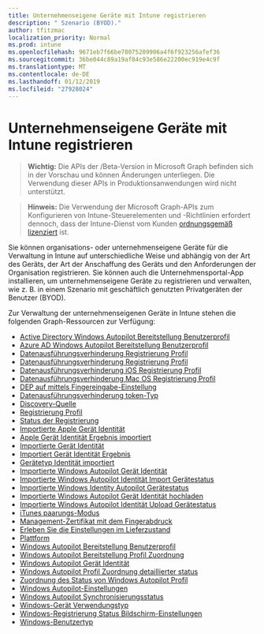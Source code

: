 ```yaml
---
title: Unternehmenseigene Geräte mit Intune registrieren
description: " Szenario (BYOD)."
author: tfitzmac
localization_priority: Normal
ms.prod: intune
ms.openlocfilehash: 9671eb7f66be78075209906a4f6f923256afef36
ms.sourcegitcommit: 36be044c89a19af84c93e586e22200ec919e4c9f
ms.translationtype: MT
ms.contentlocale: de-DE
ms.lasthandoff: 01/12/2019
ms.locfileid: "27928024"
---
```

# <a name="enroll-corporate-owned-devices-by-using-intune"></a>Unternehmenseigene Geräte mit Intune registrieren

> **Wichtig:** Die APIs der /Beta-Version in Microsoft Graph befinden sich in der Vorschau und können Änderungen unterliegen. Die Verwendung dieser APIs in Produktionsanwendungen wird nicht unterstützt.

> **Hinweis:** Die Verwendung der Microsoft Graph-APIs zum Konfigurieren von Intune-Steuerelementen und -Richtlinien erfordert dennoch, dass der Intune-Dienst vom Kunden [ordnungsgemäß lizenziert](https://www.microsoft.com/en-us/cloud-platform/microsoft-intune-pricing) ist.

Sie können organisations- oder unternehmenseigene Geräte für die Verwaltung in Intune auf unterschiedliche Weise und abhängig von der Art des Geräts, der Art der Anschaffung des Geräts und den Anforderungen der Organisation registrieren. Sie können auch die Unternehmensportal-App installieren, um unternehmenseigene Geräte zu registrieren und verwalten, wie z. B. in einem Szenario mit geschäftlich genutzten Privatgeräten der Benutzer (BYOD).

Zur Verwaltung der unternehmenseigenen Geräte in Intune stehen die folgenden Graph-Ressourcen zur Verfügung:

- [Active Directory Windows Autopilot Bereitstellung Benutzerprofil](intune-enrollment-activedirectorywindowsautopilotdeploymentprofile.md)
- [Azure AD Windows Autopilot Bereitstellung Benutzerprofil](intune-enrollment-azureadwindowsautopilotdeploymentprofile.md)
- [Datenausführungsverhinderung Registrierung Profil](intune-enrollment-depenrollmentbaseprofile.md)
- [Datenausführungsverhinderung Registrierung Profil](intune-enrollment-depenrollmentprofile.md)
- [Datenausführungsverhinderung iOS Registrierung Profil](intune-enrollment-depiosenrollmentprofile.md)
- [Datenausführungsverhinderung Mac OS Registrierung Profil](intune-enrollment-depmacosenrollmentprofile.md)
- [DEP auf mittels Fingereingabe-Einstellung](intune-enrollment-deponboardingsetting.md)
- [Datenausführungsverhinderung token-Typ](intune-enrollment-deptokentype.md)
- [Discovery-Quelle](intune-enrollment-discoverysource.md)
- [Registrierung Profil](intune-enrollment-enrollmentprofile.md)
- [Status der Registrierung](intune-enrollment-enrollmentstate.md)
- [Importierte Apple Gerät Identität](intune-enrollment-importedappledeviceidentity.md)
- [Apple Gerät Identität Ergebnis importiert](intune-enrollment-importedappledeviceidentityresult.md)
- [Importierte Gerät Identität](intune-enrollment-importeddeviceidentity.md)
- [Importiert Gerät Identität Ergebnis](intune-enrollment-importeddeviceidentityresult.md)
- [Gerätetyp Identität importiert](intune-enrollment-importeddeviceidentitytype.md)
- [Importierte Windows Autopilot Gerät Identität](intune-enrollment-importedwindowsautopilotdeviceidentity.md)
- [Importierte Windows Autopilot Identität Import Gerätestatus](intune-enrollment-importedwindowsautopilotdeviceidentityimportstatus.md)
- [Importierte Windows Identity Autopilot Gerätestatus](intune-enrollment-importedwindowsautopilotdeviceidentitystate.md)
- [Importierte Windows Autopilot Gerät Identität hochladen](intune-enrollment-importedwindowsautopilotdeviceidentityupload.md)
- [Importierte Windows Autopilot Identität Upload Gerätestatus](intune-enrollment-importedwindowsautopilotdeviceidentityuploadstatus.md)
- [iTunes paarungs-Modus](intune-enrollment-itunespairingmode.md)
- [Management-Zertifikat mit dem Fingerabdruck](intune-enrollment-managementcertificatewiththumbprint.md)
- [Erleben Sie die Einstellungen im Lieferzustand](intune-enrollment-outofboxexperiencesettings.md)
- [Plattform](intune-enrollment-platform.md)
- [Windows Autopilot Bereitstellung Benutzerprofil](intune-enrollment-windowsautopilotdeploymentprofile.md)
- [Windows Autopilot Bereitstellung Profil Zuordnung](intune-enrollment-windowsautopilotdeploymentprofileassignment.md)
- [Windows Autopilot Gerät Identität](intune-enrollment-windowsautopilotdeviceidentity.md)
- [Windows Autopilot Profil Zuordnung detaillierter status](intune-enrollment-windowsautopilotprofileassignmentdetailedstatus.md)
- [Zuordnung des Status von Windows Autopilot Profil](intune-enrollment-windowsautopilotprofileassignmentstatus.md)
- [Windows Autopilot-Einstellungen](intune-enrollment-windowsautopilotsettings.md)
- [Windows Autopilot Synchronisierungsstatus](intune-enrollment-windowsautopilotsyncstatus.md)
- [Windows-Gerät Verwendungstyp](intune-enrollment-windowsdeviceusagetype.md)
- [Windows-Registrierung Status Bildschirm-Einstellungen](intune-enrollment-windowsenrollmentstatusscreensettings.md)
- [Windows-Benutzertyp](intune-enrollment-windowsusertype.md)
